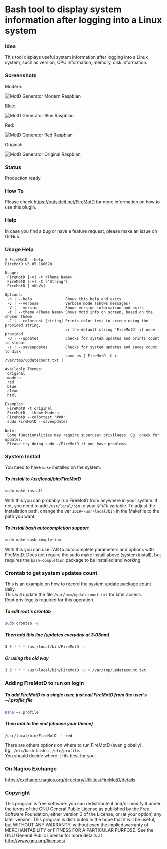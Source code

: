 # Bash tool to display system information after logging into a Linux system

### Idea

This tool displays useful system information after logging into a Linux system, such as version, CPU information, 
memory, disk information. 

### Screenshots

Modern:

![MotD Generator Modern Raspbian](/../screenshots/generate-motd-modern-raspbian.png?raw=true "MotD Generator Modern Raspbian")

Blue:

![MotD Generator Blue Raspbian](/../screenshots/generate-motd-blue-raspbian.png?raw=true "MotD Generator Blue Raspbian")

Red:

![MotD Generator Red Raspbian](/../screenshots/generate-motd-red-raspbian.png?raw=true "MotD Generator Red Raspbian")

Original:

![MotD Generator Original Raspbian](/../screenshots/generate-motd-original-raspbian.png?raw=true "MotD Generator Original Raspbian")


### Status

Production ready.

### How To

Please check https://outsideit.net/FireMotD for more information on how to use this plugin.

### Help

In case you find a bug or have a feature request, please make an issue on GitHub.

### Usage Help

```
$ FireMotD --help
FireMotD v5.05.160628

Usage: 
 FireMotD [-v] -t <Theme Name> 
 FireMotD [-v] -C ['String']
 FireMotD [-vUhVs]

Options:
 -h | --help               Shows this help and exits
 -v | --verbose            Verbose mode (shows messages)
 -V | --version            Shows version information and exits
 -t | --theme <Theme Name> Shows Motd info on screen, based on the chosen theme
 -C | --colortest [string] Prints color test to screen using the provided string,
                           or the default string 'FireMotD' if none provided.
 -U | --updates            Checks for system updates and prints count to stdout
 -s | --saveupdates        Checks for system updates and saves count to disk
                           same as [ FireMotD -U > /var/tmp/updatecount.txt ]

Available Themes:
 original
 modern
 red
 blue
 clean
 html

Examples:
 FireMotD -t original
 FireMotD --theme Modern
 FireMotD --colortest '###'
 sudo FireMotD --saveupdates

Note:
 Some functionalities may require superuser privileges. Eg. check for updates.
 Please try doing sudo ./FireMotD if you have problems.
```

### System Install

You need to have `make` installed on the system.

##### To install to /usr/local/bin/FireMotD
```bash
sudo make install
```
With this you can probably run FireMotD from anywhere in your system. If not, you need to add `/usr/local/bin` to your `$PATH` variable. To adjust the installation path, change the var `IDIR=/usr/local/bin` in the Makefile to the path you want.

##### To install bash autocompletion support
```bash
sudo make bash_completion
```
With this you can use TAB to autocomplete parameters and options with FireMotD.
Does not require the sudo make install above (system install), but requires the `bash-completion` package to be installed and working.

### Crontab to get system updates count

This is an example on how to record the system update package count daily.  
This will update the file `/var/tmp/updatecount.txt` for later access.  
Root privilege is required for this operation.

##### To edit root's crontab
```bash
sudo crontab -e
```

##### Then add this line (updates everyday at 3:03am)
```bash
3 3 * * * /usr/local/bin/FireMotD -s
```

##### Or using the old way
```bash
3 3 * * * /usr/local/bin/FireMotD -U > /var/tmp/updatecount.txt
```

### Adding FireMotD to run on login

##### To add FireMotD to a single user, just call FireMotD from the user's ~/.profile file
```bash
nano ~/.profile
```

##### Then add to the end (choose your theme)
```bash
/usr/local/bin/FireMotD -t red
```

There are others options on where to run FireMotD (even globally).  
Eg.` /etc/bash.bashrc`, `/etc/profile`.  
You should decide where it fits best for you.  

### On Nagios Exchange

https://exchange.nagios.org/directory/Utilities/FireMotD/details

### Copyright

This program is free software: you can redistribute it and/or modify it under the terms of the GNU General Public 
License as published by the Free Software Foundation, either version 3 of the License, or (at your option) any later 
version. This program is distributed in the hope that it will be useful, but WITHOUT ANY WARRANTY; without even the 
implied warranty of MERCHANTABILITY or FITNESS FOR A PARTICULAR PURPOSE. See the GNU General Public License for more 
details at <http://www.gnu.org/licenses/>.
